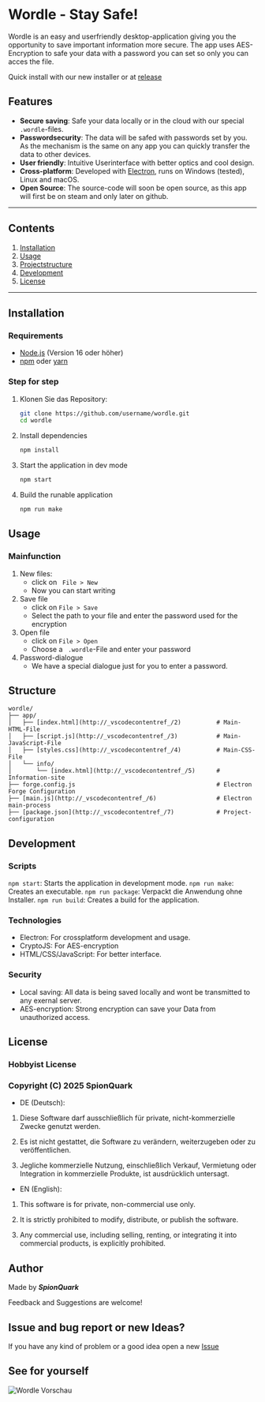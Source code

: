 # Wordle - Stay Safe!

Wordle is an easy and userfriendly desktop-application giving you the opportunity to save important information more secure. 
The app uses AES-Encryption to safe your data with a password you can set so only you can acces the file.

Quick install with our new installer or at [release](https://github.com/SpionQuark/wordle/releases/wordle_publish)

## Features

- **Secure saving**: Safe your data locally or in the cloud with our special `.wordle`-files.
- **Passwordsecurity**: The data will be safed with passwords set by you. As the mechanism is the same on any app you can quickly transfer the data to other devices.
- **User friendly**: Intuitive Userinterface with better optics and cool design.
- **Cross-platform**: Developed with [Electron](https://www.electronjs.org/), runs on Windows (tested), Linux and macOS.
- **Open Source**: The source-code will soon be open source, as this app will first be on steam and only later on github.

---

## Contents

1. [Installation](#installation)
2. [Usage](#usage)
3. [Projectstructure](#structure)
4. [Development](#development)
5. [License](#license)

---

## Installation

### Requirements

- [Node.js](https://nodejs.org/) (Version 16 oder höher)
- [npm](https://www.npmjs.com/) oder [yarn](https://yarnpkg.com/)

### Step for step

1. Klonen Sie das Repository:
   ```bash
   git clone https://github.com/username/wordle.git
   cd wordle
2. Install dependencies
    ```bash
    npm install

3. Start the application in dev mode
    ```bash
    npm start
4. Build the runable application
    ```bash
    npm run make

## Usage

### Mainfunction

1. New files:
    + click on ``` File > New```
    + Now you can start writing
2. Save file
    + click on ```File > Save```
    + Select the path to your file and enter the password used for the encryption
3. Open file
    + click on ```File > Open```
    + Choose a ``` .wordle```-File and enter your password
4. Password-dialogue
    + We have a special dialogue just for you to enter a password. 

## Structure
```
wordle/
├── app/
│   ├── [index.html](http://_vscodecontentref_/2)          # Main-HTML-File
│   ├── [script.js](http://_vscodecontentref_/3)           # Main-JavaScript-File
│   ├── [styles.css](http://_vscodecontentref_/4)          # Main-CSS-File
│   └── info/
│       └── [index.html](http://_vscodecontentref_/5)      # Information-site
├── forge.config.js                                        # Electron Forge Configuration
├── [main.js](http://_vscodecontentref_/6)                 # Electron main-process
├── [package.json](http://_vscodecontentref_/7)            # Project-configuration
```

## Development

### Scripts

```npm start```: Starts the application in development mode.
```npm run make```: Creates an executable.
```npm run package```: Verpackt die Anwendung ohne Installer.
```npm run build```: Creates a build for the application.

### Technologies

- Electron: For crossplatform development and usage.
- CryptoJS: For AES-encryption
- HTML/CSS/JavaScript: For better interface.

### Security

- Local saving: All data is being saved locally and wont be transmitted to any exernal server.
- AES-encryption: Strong encryption can save your Data from unauthorized access.

## License

### Hobbyist License
### Copyright (C) 2025 SpionQuark

* DE (Deutsch):

1. Diese Software darf ausschließlich für private, nicht-kommerzielle Zwecke genutzt werden.

2. Es ist nicht gestattet, die Software zu verändern, weiterzugeben oder zu veröffentlichen.

3. Jegliche kommerzielle Nutzung, einschließlich Verkauf, Vermietung oder Integration in kommerzielle Produkte, ist ausdrücklich untersagt.


* EN (English):

1. This software is for private, non-commercial use only.

2. It is strictly prohibited to modify, distribute, or publish the software.

3. Any commercial use, including selling, renting, or integrating it into commercial products, is explicitly prohibited.

## Author

Made by ***SpionQuark***

Feedback and Suggestions are welcome!

## Issue and bug report or new Ideas?

If you have any kind of problem or a good idea open a new [Issue](https://github.com/SpionQuark/wordle/issues)

## See for yourself

<img alt="Wordle Vorschau" src="https://via.placeholder.com/800x400?text=Wordle+App+Screenshot">
